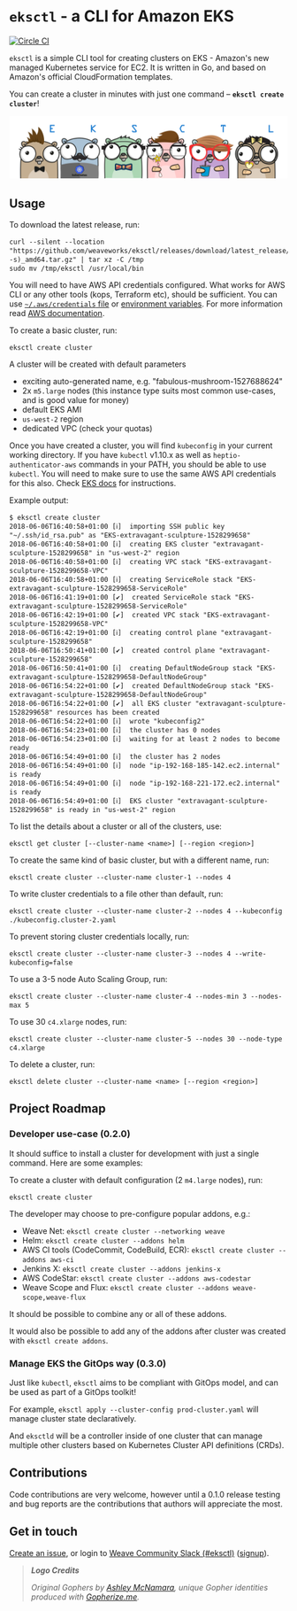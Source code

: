 # `eksctl` - a CLI for Amazon EKS

[![Circle CI](https://circleci.com/gh/weaveworks/eksctl/tree/master.svg?style=shield)](https://circleci.com/gh/weaveworks/eksctl/tree/master)

`eksctl` is a simple CLI tool for creating clusters on EKS - Amazon's new managed Kubernetes service for EC2. It is written in Go, and based on Amazon's official CloudFormation templates.

You can create a cluster in minutes with just one command – **`eksctl create cluster`**!

![Gophers: E, K, S, C, T, & L](logo/eksctl.png)

## Usage

To download the latest release, run:

```
curl --silent --location "https://github.com/weaveworks/eksctl/releases/download/latest_release/eksctl_$(uname -s)_amd64.tar.gz" | tar xz -C /tmp
sudo mv /tmp/eksctl /usr/local/bin
```

You will need to have AWS API credentials configured. What works for AWS CLI or any other tools (kops, Terraform etc), should be sufficient. You can use [`~/.aws/credentials` file][awsconfig]
or [environment variables][awsenv]. For more information read [AWS documentation](https://docs.aws.amazon.com/cli/latest/userguide/cli-environment.html).

[awsenv]: https://docs.aws.amazon.com/cli/latest/userguide/cli-environment.html
[awsconfig]: https://docs.aws.amazon.com/cli/latest/userguide/cli-config-files.html

To create a basic cluster, run:

```
eksctl create cluster
```

A cluster will be created with default parameters
- exciting auto-generated name, e.g. "fabulous-mushroom-1527688624"
- 2x `m5.large` nodes (this instance type suits most common use-cases, and is good value for money)
- default EKS AMI
- `us-west-2` region
- dedicated VPC (check your quotas)

Once you have created a cluster, you will find `kubeconfig` in your current working directory. If you have `kubectl` v1.10.x as well as `heptio-authenticator-aws` commands in your PATH, you should be
able to use `kubectl`. You will need to make sure to use the same AWS API credentials for this also. Check [EKS docs][ekskubectl] for instructions.

[ekskubectl]: https://docs.aws.amazon.com/eks/latest/userguide/configure-kubectl.html

Example output:
```
$ eksctl create cluster
2018-06-06T16:40:58+01:00 [ℹ]  importing SSH public key "~/.ssh/id_rsa.pub" as "EKS-extravagant-sculpture-1528299658"
2018-06-06T16:40:58+01:00 [ℹ]  creating EKS cluster "extravagant-sculpture-1528299658" in "us-west-2" region
2018-06-06T16:40:58+01:00 [ℹ]  creating VPC stack "EKS-extravagant-sculpture-1528299658-VPC"
2018-06-06T16:40:58+01:00 [ℹ]  creating ServiceRole stack "EKS-extravagant-sculpture-1528299658-ServiceRole"
2018-06-06T16:41:19+01:00 [✔]  created ServiceRole stack "EKS-extravagant-sculpture-1528299658-ServiceRole"
2018-06-06T16:42:19+01:00 [✔]  created VPC stack "EKS-extravagant-sculpture-1528299658-VPC"
2018-06-06T16:42:19+01:00 [ℹ]  creating control plane "extravagant-sculpture-1528299658"
2018-06-06T16:50:41+01:00 [✔]  created control plane "extravagant-sculpture-1528299658"
2018-06-06T16:50:41+01:00 [ℹ]  creating DefaultNodeGroup stack "EKS-extravagant-sculpture-1528299658-DefaultNodeGroup"
2018-06-06T16:54:22+01:00 [✔]  created DefaultNodeGroup stack "EKS-extravagant-sculpture-1528299658-DefaultNodeGroup"
2018-06-06T16:54:22+01:00 [✔]  all EKS cluster "extravagant-sculpture-1528299658" resources has been created
2018-06-06T16:54:22+01:00 [ℹ]  wrote "kubeconfig2"
2018-06-06T16:54:23+01:00 [ℹ]  the cluster has 0 nodes
2018-06-06T16:54:23+01:00 [ℹ]  waiting for at least 2 nodes to become ready
2018-06-06T16:54:49+01:00 [ℹ]  the cluster has 2 nodes
2018-06-06T16:54:49+01:00 [ℹ]  node "ip-192-168-185-142.ec2.internal" is ready
2018-06-06T16:54:49+01:00 [ℹ]  node "ip-192-168-221-172.ec2.internal" is ready
2018-06-06T16:54:49+01:00 [ℹ]  EKS cluster "extravagant-sculpture-1528299658" is ready in "us-west-2" region
```

To list the details about a cluster or all of the clusters, use:

```
eksctl get cluster [--cluster-name <name>] [--region <region>]
```

To create the same kind of basic cluster, but with a different name, run:

```
eksctl create cluster --cluster-name cluster-1 --nodes 4
```

To write cluster credentials to a file other than default, run:

```
eksctl create cluster --cluster-name cluster-2 --nodes 4 --kubeconfig ./kubeconfig.cluster-2.yaml
```

To prevent storing cluster credentials locally, run:

```
eksctl create cluster --cluster-name cluster-3 --nodes 4 --write-kubeconfig=false
```

To use a 3-5 node Auto Scaling Group, run:

```
eksctl create cluster --cluster-name cluster-4 --nodes-min 3 --nodes-max 5
```

To use 30 `c4.xlarge` nodes, run:

```
eksctl create cluster --cluster-name cluster-5 --nodes 30 --node-type c4.xlarge
```

To delete a cluster, run:

```
eksctl delete cluster --cluster-name <name> [--region <region>]
```

<!-- TODO for 0.3.0
To use more advanced configuration options, [Cluster API](https://github.com/kubernetes-sigs/cluster-api):

```
eksctl apply --cluster-config advanced-cluster.yaml
```
-->

## Project Roadmap

### Developer use-case (0.2.0)

It should suffice to install a cluster for development with just a single command. Here are some examples:

To create a cluster with default configuration (2 `m4.large` nodes), run:

```
eksctl create cluster
```

The developer may choose to pre-configure popular addons, e.g.:

- Weave Net: `eksctl create cluster --networking weave`
- Helm: `eksctl create cluster --addons helm`
- AWS CI tools (CodeCommit, CodeBuild, ECR): `eksctl create cluster --addons aws-ci`
- Jenkins X: `eksctl create cluster --addons jenkins-x`
- AWS CodeStar: `eksctl create cluster --addons aws-codestar`
- Weave Scope and Flux: `eksctl create cluster --addons weave-scope,weave-flux`


It should be possible to combine any or all of these addons.

It would also be possible to add any of the addons after cluster was created with `eksctl create addons`.

### Manage EKS the GitOps way (0.3.0)

Just like `kubectl`, `eksctl` aims to be compliant with GitOps model, and can be used as part of a GitOps toolkit!

For example, `eksctl apply --cluster-config prod-cluster.yaml` will manage cluster state declaratively.

And `eksctld` will be a controller inside of one cluster that can manage multiple other clusters based on Kubernetes Cluster API definitions (CRDs).

## Contributions

Code contributions are very welcome, however until a 0.1.0 release testing and bug reports are the contributions that authors will appreciate the most.

## Get in touch

[Create an issue](https://github.com/weaveworks/eksctl/issues/new), or login to [Weave Community Slack (#eksctl)](https://weave-community.slack.com/messages/CAYBZBWGL/) ([signup](https://slack.weave.works/)).

> ***Logo Credits***
>
> *Original Gophers by [Ashley McNamara](https://twitter.com/ashleymcnamara), unique Gopher identities produced with [Gopherize.me](https://gopherize.me/).*